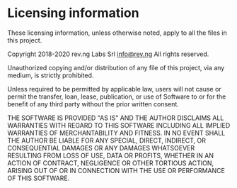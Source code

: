 # Licensing information

These licensing information, unless otherwise noted, apply to all the files in this project.

Copyright 2018-2020 rev.ng Labs Srl <info@rev.ng>
All rights reserved.

Unauthorized copying and/or distribution of any file of this project, via any medium, is strictly prohibited.

Unless required to be permitted by applicable law, users will not cause or permit the transfer, loan, lease, publication, or use of Software to or for the benefit of any third party without the prior written consent.

THE SOFTWARE IS PROVIDED "AS IS" AND THE AUTHOR DISCLAIMS ALL WARRANTIES WITH REGARD TO THIS SOFTWARE INCLUDING ALL IMPLIED WARRANTIES OF MERCHANTABILITY AND FITNESS. IN NO EVENT SHALL THE AUTHOR BE LIABLE FOR ANY SPECIAL, DIRECT, INDIRECT, OR CONSEQUENTIAL DAMAGES OR ANY DAMAGES WHATSOEVER RESULTING FROM LOSS OF USE, DATA OR PROFITS, WHETHER IN AN ACTION OF CONTRACT, NEGLIGENCE OR OTHER TORTIOUS ACTION, ARISING OUT OF OR IN CONNECTION WITH THE USE OR PERFORMANCE OF THIS SOFTWARE.
